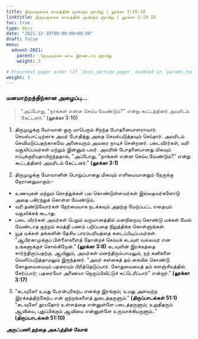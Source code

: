 ```yaml
---
title: திருவருகைக் காலத்தின் மூன்றாம் ஞாயிறு | லூக்கா 3:10-18
linktitle: திருவருகைக் காலத்தின் மூன்றாம் ஞாயிறு | லூக்கா 3:10-18
toc: true
type: docs
date: "2021-12-10T00:00:00+08:00"
draft: false
menu:
  advent-2021:
    parent: ிருவருகைக் கால இரண்டாம் ஞாயிறு
    weight: 2

# Prev/next pager order (if `docs_section_pager` enabled in `params.toml`)
weight: 3
---
```


### மனமாற்றத்திற்கான அழைப்பு…
> “அப்போது, "நாங்கள் என்ன செய்ய வேண்டும்?" என்று கூட்டத்தினர் அவரிடம் கேட்டனர்.” **(லூக்கா 3:10)**

1. திருமுழுக்கு யோவான் ஒரு மாபெரும் சிறந்த போதனையாளராவார். செயல்பாட்டிற்காக அவர் போதித்து அதை செயல்படுத்தவும் செய்தார். அவரிடம் செவிமடுப்பதற்காகவே அனைவரும் அவரை நாடிச் சென்றனர். படைவீர்ர்கள், வரி வசூலிப்பவர்கள் மற்றும் இன்னும் பலர். அவரின் போதனையானது மிகவும் ஈப்புக்குரியதாயிருந்ததால், “அப்போது, "நாங்கள் என்ன செய்ய வேண்டும்?" என்று கூட்டத்தினர் அவரிடம் கேட்டனர்.” **(லூக்கா 3:1)**  

2. திருமுழுக்கு யோவானின் பொறுப்பானது மிகவும் எளிமையானதும் நேருக்கு நேரானதுமாகும்:-
- உணவுகள் மற்றும் சொத்துக்கள் பல கொண்டுள்ளவர்கள் இல்லதவர்களோடு அதை பகிரந்துக் கொள்ள வேண்டும்.
- வரி தண்டுவோர்கள் நேர்மையாக நடக்கவும் அதற்கு மேற்ப்பட்ட எதையும் வசூலிக்கக் கூடாது.
- படை வீரர்கள் அவர்கள் பெறும் வருமானத்தில் மனநிறைவு கொண்டு மக்கள் மேல் வேண்டாத குற்றம் சுமத்தி பணம் பறிப்பதை நிறுத்திக்க கொள்ளுங்கள்.
- யூத மக்கள் தங்களின் தேசிய பாரம்பரியத்தை கடைப்பிடிப்பவர்கள். “ஆபிரகாமுக்குப் பிள்ளைகளைத் தோன்றச் செய்யக் கடவுள் வல்லவர் என உங்களுக்குச் சொல்கிறேன்.” **(லூக்கா 3:8)** கடவுளின் இரக்கத்தை சார்ந்திருப்பதற்கு. ஆயினும், அவர்கள் மனந்திரும்பாமலும், நற் கனிகளை வெளிப்படுத்தாமலும் இருந்தனர். “அவர் சுளகைத் தம் கையில் கொண்டு கோதுமையையும் பதரையும் பிரித்தெடுப்பார். கோதுமையைத் தம் களஞ்சியத்தில் சேர்ப்பார்; பதரையோ அணையா நெருப்பிலிட்டுச் சுட்டெரிப்பார்" என்றார்.”  **(லூக்கா 3:17)**

3. “கடவுளே! உமது பேரன்புகேற்ப எனக்கு இரங்கும்; உமது அளவற்ற இரக்கத்திற்கேற்ப என் குற்றங்களைத் துடைத்தருளும்.” **(திருப்பாடல்கள் 51:1)** “கடவுளே! தூயதோர் உள்ளத்தை என்னுள்ளே படைத்தருளும்; உறுதிதரும் ஆவியை, புதுப்பிக்கும் ஆவியை என்னுள்ளே உருவாக்கியருளும்..” **(திருப்பாடல்கள் 51:10)**

___அருட்பணி.தந்தை.அகஃத்தின் வோங்___
